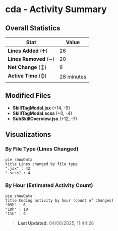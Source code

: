# cda - Activity Summary 

## Overall Statistics

| Stat                   | Value                                                             |
| ---------------------- | ----------------------------------------------------------------- |
| **Lines Added** (➕)   | 26                                          |
| **Lines Removed** (➖) | 20                                        |
| **Net Change** (↕)    | 6                |
| **Active Time** (⌚)   | 28 minutes |


## Modified Files
- **SkillTagModal.jsx** (+14, -9)
- **SkillTagModal.scss** (+0, -4)
- **SubSkillOverview.jsx** (+12, -7)

## Visualizations

### By File Type (Lines Changed)

```mermaid
pie showData
title Lines changed by file type
".jsx" : 42
".scss" : 4
```

### By Hour (Estimated Activity Count)

```mermaid
pie showData
title Coding activity by hour (count of changes)
"09h" : 6
"10h" : 10
"11h" : 9
```


> **Last Updated:** 04/06/2025, 11:44:28